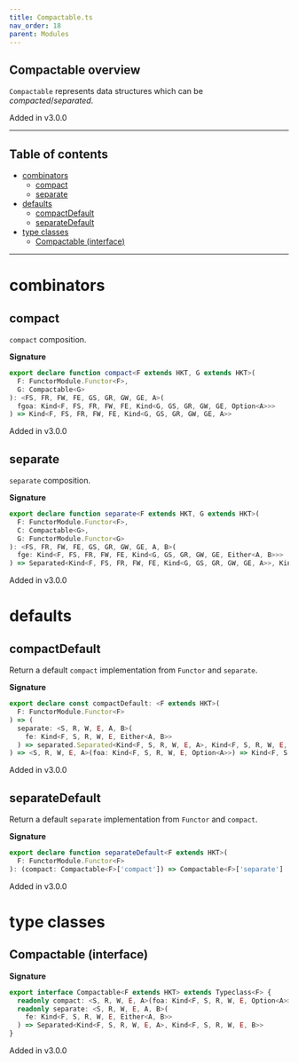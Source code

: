 ```yaml
---
title: Compactable.ts
nav_order: 18
parent: Modules
---
```


## Compactable overview

`Compactable` represents data structures which can be _compacted_/_separated_.

Added in v3.0.0

---

<h2 class="text-delta">Table of contents</h2>

- [combinators](#combinators)
  - [compact](#compact)
  - [separate](#separate)
- [defaults](#defaults)
  - [compactDefault](#compactdefault)
  - [separateDefault](#separatedefault)
- [type classes](#type-classes)
  - [Compactable (interface)](#compactable-interface)

---

# combinators

## compact

`compact` composition.

**Signature**

```ts
export declare function compact<F extends HKT, G extends HKT>(
  F: FunctorModule.Functor<F>,
  G: Compactable<G>
): <FS, FR, FW, FE, GS, GR, GW, GE, A>(
  fgoa: Kind<F, FS, FR, FW, FE, Kind<G, GS, GR, GW, GE, Option<A>>>
) => Kind<F, FS, FR, FW, FE, Kind<G, GS, GR, GW, GE, A>>
```

Added in v3.0.0

## separate

`separate` composition.

**Signature**

```ts
export declare function separate<F extends HKT, G extends HKT>(
  F: FunctorModule.Functor<F>,
  C: Compactable<G>,
  G: FunctorModule.Functor<G>
): <FS, FR, FW, FE, GS, GR, GW, GE, A, B>(
  fge: Kind<F, FS, FR, FW, FE, Kind<G, GS, GR, GW, GE, Either<A, B>>>
) => Separated<Kind<F, FS, FR, FW, FE, Kind<G, GS, GR, GW, GE, A>>, Kind<F, FS, FR, FW, FE, Kind<G, GS, GR, GW, GE, B>>>
```

Added in v3.0.0

# defaults

## compactDefault

Return a default `compact` implementation from `Functor` and `separate`.

**Signature**

```ts
export declare const compactDefault: <F extends HKT>(
  F: FunctorModule.Functor<F>
) => (
  separate: <S, R, W, E, A, B>(
    fe: Kind<F, S, R, W, E, Either<A, B>>
  ) => separated.Separated<Kind<F, S, R, W, E, A>, Kind<F, S, R, W, E, B>>
) => <S, R, W, E, A>(foa: Kind<F, S, R, W, E, Option<A>>) => Kind<F, S, R, W, E, A>
```

Added in v3.0.0

## separateDefault

Return a default `separate` implementation from `Functor` and `compact`.

**Signature**

```ts
export declare function separateDefault<F extends HKT>(
  F: FunctorModule.Functor<F>
): (compact: Compactable<F>['compact']) => Compactable<F>['separate']
```

Added in v3.0.0

# type classes

## Compactable (interface)

**Signature**

```ts
export interface Compactable<F extends HKT> extends Typeclass<F> {
  readonly compact: <S, R, W, E, A>(foa: Kind<F, S, R, W, E, Option<A>>) => Kind<F, S, R, W, E, A>
  readonly separate: <S, R, W, E, A, B>(
    fe: Kind<F, S, R, W, E, Either<A, B>>
  ) => Separated<Kind<F, S, R, W, E, A>, Kind<F, S, R, W, E, B>>
}
```

Added in v3.0.0
